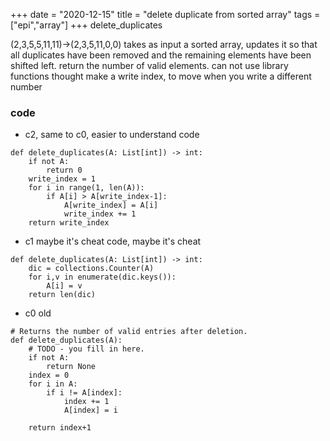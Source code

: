 +++ 
date = "2020-12-15"
title = "delete duplicate from sorted array"
tags = ["epi","array"]
+++
delete_duplicates  

(2,3,5,5,11,11)->(2,3,5,11,0,0)
takes as input a sorted array, updates it so that all duplicates have been removed and the remaining elements have been shifted left.
return the number of valid elements. can not use library functions
thought
make a write index, to move when you write a different number
### code
- c2, same to c0, easier to understand
code
```
def delete_duplicates(A: List[int]) -> int:
    if not A:
        return 0
    write_index = 1
    for i in range(1, len(A)):
        if A[i] > A[write_index-1]:
            A[write_index] = A[i]
            write_index += 1
    return write_index
```
- c1 maybe it's cheat
code, maybe it's cheat
```
def delete_duplicates(A: List[int]) -> int:
    dic = collections.Counter(A)
    for i,v in enumerate(dic.keys()):
        A[i] = v
    return len(dic)
```
- c0 old
```
# Returns the number of valid entries after deletion.
def delete_duplicates(A):
    # TODO - you fill in here.
    if not A:
        return None
    index = 0
    for i in A:
        if i != A[index]:
            index += 1
            A[index] = i

    return index+1
```
